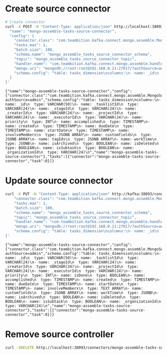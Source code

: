 
# Create source connector


```bash
# Create connector
curl -X POST -H "Content-Type: application/json" http://localhost:38093/connectors -d '{
  "name": "mongo-assemble-tasks-source-connector",
  "config": {
    "connector.class": "com.teambition.kafka.connect.mongo.assemble.MongoSourceConnector",
    "tasks.max": 1,
    "batch.size": 100,
    "schema.name": "mongo_assemble_tasks_source_connector_schema",
    "topic": "mongo_assemble_tasks_source_connector_topic",
    "handler.name": "com.teambition.kafka.connect.mongo.assemble.handlers.TaskHandler",
    "mongo.uri": "mongodb://root:root@192.168.0.21:27017/?authSource=admin",
    "schema.config": "table: tasks_dimension\ncolumns:\n- name: _id\n  type: VARCHAR(50)\n- name: _tasklistId\n  type: VARCHAR(24)\n- name: _stageId\n  type: VARCHAR(24)\n- name: _creatorId\n  type: VARCHAR(24)\n- name: _projectId\n  type: VARCHAR(24)\n- name: _executorId\n  type: VARCHAR(24)\n- name: priority\n  type: INT\n- name: accomplished\n  type: TIMESTAMP\n- name: created\n  type: TIMESTAMP\n- name: dueDate\n  type: TIMESTAMP\n- name: startDate\n  type: TIMESTAMP\n- name: involveMembers\n  type: JSONB ARRAY\n- name: customfields\n  type: JSONB ARRAY\n- name: tagIds\n  type: JSONB ARRAY\n- name: workTime\n  type: JSONB\n- name: isArchived\n  type: BOOLEAN\n- name: isDeleted\n  type: BOOLEAN\n- name: isSubtask\n  type: BOOLEAN\n- name: _organizationId\n  type: VARCHAR(24)\n"
  }
}'
```

    {"name":"mongo-assemble-tasks-source-connector","config":{"connector.class":"com.teambition.kafka.connect.mongo.assemble.MongoSourceConnector","tasks.max":"1","batch.size":"100","schema.name":"mongo_assemble_tasks_source_connector_schema","topic":"mongo_assemble_tasks_source_connector_topic","handler.name":"com.teambition.kafka.connect.mongo.assemble.handlers.TaskHandler","mongo.uri":"mongodb://root:root@192.168.0.21:27017/?authSource=admin","schema.config":"table: tasks_dimension\ncolumns:\n- name: _id\n  type: VARCHAR(50)\n- name: _tasklistId\n  type: VARCHAR(24)\n- name: _stageId\n  type: VARCHAR(24)\n- name: _creatorId\n  type: VARCHAR(24)\n- name: _projectId\n  type: VARCHAR(24)\n- name: _executorId\n  type: VARCHAR(24)\n- name: priority\n  type: INT\n- name: accomplished\n  type: TIMESTAMP\n- name: created\n  type: TIMESTAMP\n- name: dueDate\n  type: TIMESTAMP\n- name: startDate\n  type: TIMESTAMP\n- name: involveMembers\n  type: JSONB ARRAY\n- name: customfields\n  type: JSONB ARRAY\n- name: tagIds\n  type: JSONB ARRAY\n- name: workTime\n  type: JSONB\n- name: isArchived\n  type: BOOLEAN\n- name: isDeleted\n  type: BOOLEAN\n- name: isSubtask\n  type: BOOLEAN\n- name: _organizationId\n  type: VARCHAR(24)\n","name":"mongo-assemble-tasks-source-connector"},"tasks":[{"connector":"mongo-assemble-tasks-source-connector","task":0}]}

# Update source connector


```bash
curl -X PUT -H "Content-Type: application/json" http://kafka:38093/connectors/mongo-assemble-tasks-source-connector/config -d '{
    "connector.class": "com.teambition.kafka.connect.mongo.assemble.MongoSourceConnector",
    "tasks.max": 1,
    "batch.size": 100,
    "schema.name": "mongo_assemble_tasks_source_connector_schema",
    "topic": "mongo_assemble_tasks_source_connector_topic",
    "handler.name": "com.teambition.kafka.connect.mongo.assemble.handlers.TaskHandler",
    "mongo.uri": "mongodb://root:root@192.168.0.21:27017/?authSource=admin",
    "schema.config": "table: tasks_dimension\ncolumns:\n- name: _id\n  type: VARCHAR(50)\n- name: _tasklistId\n  type: VARCHAR(24)\n- name: _stageId\n  type: VARCHAR(24)\n- name: _creatorId\n  type: VARCHAR(24)\n- name: _projectId\n  type: VARCHAR(24)\n- name: _executorId\n  type: VARCHAR(24)\n- name: priority\n  type: INT\n- name: isDone\n  type: BOOLEAN\n- name: accomplished\n  type: TIMESTAMP\n- name: created\n  type: TIMESTAMP\n- name: dueDate\n  type: TIMESTAMP\n- name: startDate\n  type: TIMESTAMP\n- name: involveMembers\n  type: TEXT ARRAY\n- name: customfields\n  type: JSONB ARRAY\n- name: workTime\n  type: JSONB\n- name: isArchived\n  type: BOOLEAN\n- name: isDeleted\n  type: BOOLEAN\n- name: isSubtask\n  type: BOOLEAN\n- name: _organizationId\n  type: VARCHAR(24)\n"
}'
```

    {"name":"mongo-assemble-tasks-source-connector","config":{"connector.class":"com.teambition.kafka.connect.mongo.assemble.MongoSourceConnector","tasks.max":"1","batch.size":"100","schema.name":"mongo_assemble_tasks_source_connector_schema","topic":"mongo_assemble_tasks_source_connector_topic","handler.name":"com.teambition.kafka.connect.mongo.assemble.handlers.TaskHandler","mongo.uri":"mongodb://root:root@192.168.0.21:27017/?authSource=admin","schema.config":"table: tasks_dimension\ncolumns:\n- name: _id\n  type: VARCHAR(50)\n- name: _tasklistId\n  type: VARCHAR(24)\n- name: _stageId\n  type: VARCHAR(24)\n- name: _creatorId\n  type: VARCHAR(24)\n- name: _projectId\n  type: VARCHAR(24)\n- name: _executorId\n  type: VARCHAR(24)\n- name: priority\n  type: INT\n- name: isDone\n  type: BOOLEAN\n- name: accomplished\n  type: TIMESTAMP\n- name: created\n  type: TIMESTAMP\n- name: dueDate\n  type: TIMESTAMP\n- name: startDate\n  type: TIMESTAMP\n- name: involveMembers\n  type: TEXT ARRAY\n- name: customfields\n  type: JSONB ARRAY\n- name: workTime\n  type: JSONB\n- name: isArchived\n  type: BOOLEAN\n- name: isDeleted\n  type: BOOLEAN\n- name: isSubtask\n  type: BOOLEAN\n- name: _organizationId\n  type: VARCHAR(24)\n","name":"mongo-assemble-tasks-source-connector"},"tasks":[{"connector":"mongo-assemble-tasks-source-connector","task":0}]}

# Remove source controller


```bash
curl -XDELETE http://localhost:38093/connectors/mongo-assemble-tasks-source-connector
```

    
